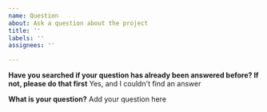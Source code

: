 ```yaml
---
name: Question
about: Ask a question about the project
title: ''
labels: ''
assignees: ''

---
```


**Have you searched if your question has already been answered before? If not, please do that first**
Yes, and I couldn't find an answer

**What is your question?**
Add your question here
